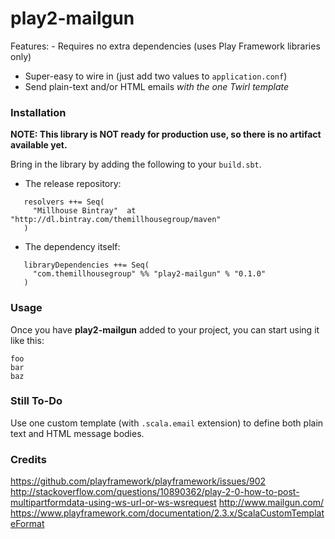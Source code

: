 play2-mailgun
============================

Features:
	- Requires no extra dependencies (uses Play Framework libraries only)
  - Super-easy to wire in (just add two values to `application.conf`)
  - Send plain-text and/or HTML emails _with the one Twirl template_


### Installation

__NOTE: This library is NOT ready for production use, so there is no artifact available yet.__

Bring in the library by adding the following to your ```build.sbt```. 

  - The release repository: 

```
   resolvers ++= Seq(
     "Millhouse Bintray"  at "http://dl.bintray.com/themillhousegroup/maven"
   )
```
  - The dependency itself: 

```
   libraryDependencies ++= Seq(
     "com.themillhousegroup" %% "play2-mailgun" % "0.1.0"
   )

```

### Usage

Once you have __play2-mailgun__ added to your project, you can start using it like this:

```
foo
bar
baz 
```


### Still To-Do
Use one custom template (with `.scala.email` extension) to define both plain text and HTML message bodies.

### Credits
https://github.com/playframework/playframework/issues/902
http://stackoverflow.com/questions/10890362/play-2-0-how-to-post-multipartformdata-using-ws-url-or-ws-wsrequest
http://www.mailgun.com/ 
https://www.playframework.com/documentation/2.3.x/ScalaCustomTemplateFormat
